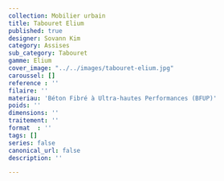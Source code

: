 ```yaml
---
collection: Mobilier urbain
title: Tabouret Elium
published: true
designer: Sovann Kim
category: Assises
sub_category: Tabouret
gamme: Elium
cover_image: "../../images/tabouret-elium.jpg"
caroussel: []
reference : ''
filaire: ''
materiau: 'Béton Fibré à Ultra-hautes Performances (BFUP)'
poids: ''
dimensions: ''
traitement: ''
format  : ''
tags: []
series: false
canonical_url: false
description: ''

---
```

